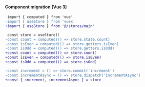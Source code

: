 #### Component migration (Vue 3)

```diff
 import { computed } from 'vue'
-import { useStore } from 'vuex'
+import { useStore } from '@/stores/main'
```

```diff
 const store = useStore()
-const count = computed(() => store.state.count)
-const isEven = computed(() => store.getters.isEven)
-const isOdd = computed(() => store.getters.isOdd)
+const count = computed(() => store.count)
+const isEven = computed(() => store.isEven)
+const isOdd = computed(() => store.isOdd)
```

```diff
-const increment = () => store.commit('increment')
-const incrementAsync = () => store.dispatch('incrementAsync')
+const { increment, incrementAsync } = store
```


<aside class="notes">
</aside>
